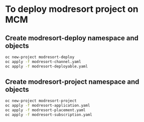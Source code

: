 # To deploy modresort project on MCM
## Create modresort-deploy namespace and objects
```sh
oc new-project modresort-deploy
oc apply -f modresort-channel.yaml 
oc apply -f modresort-deployable.yaml 
```
## Create modresort-project namespace and objects
```sh
oc new-project modresort-project
oc apply -f modresort-application.yaml 
oc apply -f modresort-placement.yaml
oc apply -f modresort-subscription.yaml
```